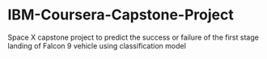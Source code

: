 # IBM-Coursera-Capstone-Project
Space X capstone project to predict the success or failure of the first stage landing of Falcon 9 vehicle using classification model
